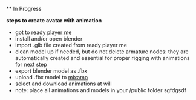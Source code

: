 \*\* In Progress

**steps to create avatar with animation**

- got to [ready player me](https://studio.readyplayer.me/applications)
- install and/or open blender
- import .glb file created from ready player me
- clean model up if needed, but do not delete armature nodes: they are automatically created and essential for proper rigging with animations for next step
- export blender model as .fbx
- upload .fbx model to [mixamo](https://www.mixamo.com/)
- select and download animations at will
- note: place all animations and models in your /public folder
  sgfdgsdf
